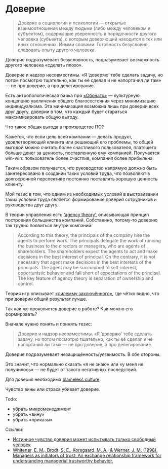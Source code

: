 # Доверие

> Доверие в социологии и психологии — открытые взаимоотношения между людьми (либо между человеком и субъектом), содержащие уверенность в порядочности другого человека (субъекта), с которым доверяющий находится в тех или иных отношениях. Иными словами: Готовность безусловно следовать опыту другого человека.

Доверие подразумевает безусловность, подразумевает возможность другого человека «сделать плохо».

Доверие и надзор несовместимы. «Я ‘доверяю’ тебе сделать задачу, но потом посмотрю тщательно, как ты её сделал и не напортачил ли там» — не про доверие, а про делегирование.

Есть антропологическая байка про [«Обонато»](https://proza.ru/2019/12/05/474) — культурную концепцию увеличения общего благосостояния через минимизацию индивидуализма. Эта минимизация возможна лишь при доверии всех друг другу, доверии в том, что каждый будет стараться максимизировать общую выгоду.

Что такое общая выгода в производстве ПО?

Кажется, что если цель всей компании — делать продукт, удовлетворяющий клиента или решающий его проблемы, то общей выгодой можно считать более счастливого пользователя, платящего больше денег за ценность, поставленную ему компанией. Получается win-win: пользователь более счастлив, компания более прибыльна.

Таким образом получается, что руководство напрямую должно быть заинтересовано в создании таких условий труда, что позволяют в долгосрочной перспективе постоянно поставлять хорошую ценность клиенту.

Мой тезис в том, что одним из необходимых условий в выстраивании таких условий труда является формирование доверия сотрудников и руководства друг другу.

В теории управления есть [‘agency theory’](https://www.papertyari.com/general-awareness/management/theories-corporate-governance-agency-stewardship-etc/), описывающая принцип построения большинства компаний. Собственно, потому-то доверию так трудно появиться внутри компаний:

> According to this theory, the principals of the company hire the agents to perform work. The principals delegate the work of running the business to the directors or managers, who are agents of shareholders. The shareholders expect the agents to act and make decisions in the best interest of principal. On the contrary, it is not necessary that agent make decisions in the best interests of the principals. The agent may be succumbed to self-interest, opportunistic behavior and fall short of expectations of the principal. The key feature of agency theory is separation of ownership and control.

Теория игр описывает [«дилемму заключённого»](https://ru.wikipedia.org/wiki/Дилемма_заключённого), где чётко видно, что при доверии общий результат лучше.


Так как же проявляется доверие в работе? Как можно его формировать?

Вначале нужно понять и принять тезис:

> Доверие и надзор несовместимы. «Я ‘доверяю’ тебе сделать задачу, но потом посмотрю тщательно, как ты её сделал и не напортачил ли там» — не про доверие, а про делегирование.

Доверие подразумевает незащищённость/уязвимость. В обе стороны.

Это значит, что нормально сказать «я не знаю» или «у меня не получилось» — не будет от такого негативных последствий.

Для доверия необходима [blameless culture](https://medium.com/zendesk-engineering/blameless-culture-21662ab9118c).

Чувство вины или страха убивает доверие.

Todo:
- убрать микроменеджмент
- убрать «вину»
- убрать «приказы»


Ссылки:
- [Истинное чувство доверия может испытывать только свободный человек](https://hbr-russia.ru/biznes-i-obshchestvo/etika-i-reputatsiya/a11624/)
- [Whitener, E. M., Brodt, S. E., Korsgaard, M. A., & Werner, J. M. (1998). Managers as initiators of trust: An exchange relationship framework for understanding managerial trustworthy behavior.]()
